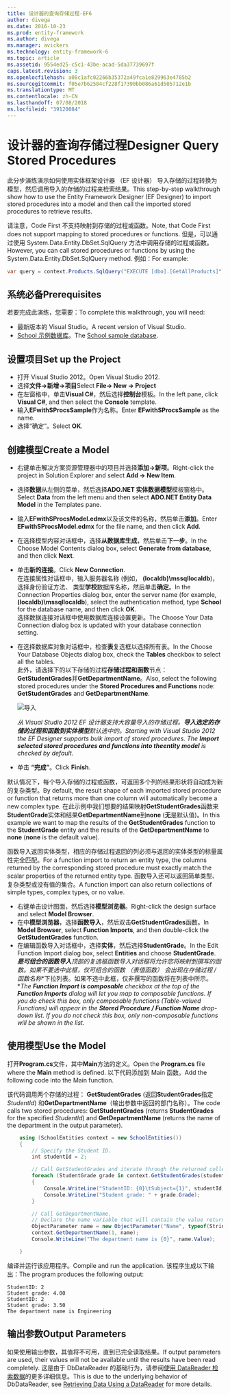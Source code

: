 ```yaml
---
title: 设计器的查询存储过程-EF6
author: divega
ms.date: 2016-10-23
ms.prod: entity-framework
ms.author: divega
ms.manager: avickers
ms.technology: entity-framework-6
ms.topic: article
ms.assetid: 9554ed25-c5c1-43be-acad-5da37739697f
caps.latest.revision: 3
ms.openlocfilehash: a08c1afc02266b35372a49fca1e829963e4785b2
ms.sourcegitcommit: f05e7b62584cf228f17390bb086a61d505712e1b
ms.translationtype: MT
ms.contentlocale: zh-CN
ms.lasthandoff: 07/08/2018
ms.locfileid: "39120084"
---
```

# <a name="designer-query-stored-procedures"></a><span data-ttu-id="415e0-102">设计器的查询存储过程</span><span class="sxs-lookup"><span data-stu-id="415e0-102">Designer Query Stored Procedures</span></span>
<span data-ttu-id="415e0-103">此分步演练演示如何使用实体框架设计器 （EF 设计器） 导入存储的过程转换为模型，然后调用导入的存储的过程来检索结果。</span><span class="sxs-lookup"><span data-stu-id="415e0-103">This step-by-step walkthrough show how to use the Entity Framework Designer (EF Designer) to import stored procedures into a model and then call the imported stored procedures to retrieve results.</span></span> 

<span data-ttu-id="415e0-104">请注意，Code First 不支持映射到存储的过程或函数。</span><span class="sxs-lookup"><span data-stu-id="415e0-104">Note, that Code First does not support mapping to stored procedures or functions.</span></span> <span data-ttu-id="415e0-105">但是，可以通过使用 System.Data.Entity.DbSet.SqlQuery 方法中调用存储的过程或函数。</span><span class="sxs-lookup"><span data-stu-id="415e0-105">However, you can call stored procedures or functions by using the System.Data.Entity.DbSet.SqlQuery method.</span></span> <span data-ttu-id="415e0-106">例如：</span><span class="sxs-lookup"><span data-stu-id="415e0-106">For example:</span></span>
``` csharp
var query = context.Products.SqlQuery("EXECUTE [dbo].[GetAllProducts]")`;
```

## <a name="prerequisites"></a><span data-ttu-id="415e0-107">系统必备</span><span class="sxs-lookup"><span data-stu-id="415e0-107">Prerequisites</span></span>

<span data-ttu-id="415e0-108">若要完成此演练，您需要：</span><span class="sxs-lookup"><span data-stu-id="415e0-108">To complete this walkthrough, you will need:</span></span>

- <span data-ttu-id="415e0-109">最新版本的 Visual Studio。</span><span class="sxs-lookup"><span data-stu-id="415e0-109">A recent version of Visual Studio.</span></span>
- <span data-ttu-id="415e0-110">[School 示例数据库](~/ef6/resources/school-database.md)。</span><span class="sxs-lookup"><span data-stu-id="415e0-110">The [School sample database](~/ef6/resources/school-database.md).</span></span>

## <a name="set-up-the-project"></a><span data-ttu-id="415e0-111">设置项目</span><span class="sxs-lookup"><span data-stu-id="415e0-111">Set up the Project</span></span>

-   <span data-ttu-id="415e0-112">打开 Visual Studio 2012。</span><span class="sxs-lookup"><span data-stu-id="415e0-112">Open Visual Studio 2012.</span></span>
-   <span data-ttu-id="415e0-113">选择**文件-&gt;新增-&gt;项目**</span><span class="sxs-lookup"><span data-stu-id="415e0-113">Select **File-&gt; New -&gt; Project**</span></span>
-   <span data-ttu-id="415e0-114">在左窗格中，单击**Visual C\#**，然后选择**控制台**模板。</span><span class="sxs-lookup"><span data-stu-id="415e0-114">In the left pane, click **Visual C\#**, and then select the **Console** template.</span></span>
-   <span data-ttu-id="415e0-115">输入**EFwithSProcsSample**作为名称。</span><span class="sxs-lookup"><span data-stu-id="415e0-115">Enter **EFwithSProcsSample** as the name.</span></span>
-   <span data-ttu-id="415e0-116">选择“确定”。</span><span class="sxs-lookup"><span data-stu-id="415e0-116">Select **OK**.</span></span>

## <a name="create-a-model"></a><span data-ttu-id="415e0-117">创建模型</span><span class="sxs-lookup"><span data-stu-id="415e0-117">Create a Model</span></span>

-   <span data-ttu-id="415e0-118">右键单击解决方案资源管理器中的项目并选择**添加-&gt;新项**。</span><span class="sxs-lookup"><span data-stu-id="415e0-118">Right-click the project in Solution Explorer and select **Add -&gt; New Item**.</span></span>
-   <span data-ttu-id="415e0-119">选择**数据**从左侧的菜单，然后选择**ADO.NET 实体数据模型**模板窗格中。</span><span class="sxs-lookup"><span data-stu-id="415e0-119">Select **Data** from the left menu and then select **ADO.NET Entity Data Model** in the Templates pane.</span></span>
-   <span data-ttu-id="415e0-120">输入**EFwithSProcsModel.edmx**以及该文件的名称，然后单击**添加**。</span><span class="sxs-lookup"><span data-stu-id="415e0-120">Enter **EFwithSProcsModel.edmx** for the file name, and then click **Add**.</span></span>
-   <span data-ttu-id="415e0-121">在选择模型内容对话框中，选择**从数据库生成**，然后单击**下一步**。</span><span class="sxs-lookup"><span data-stu-id="415e0-121">In the Choose Model Contents dialog box, select **Generate from database**, and then click **Next**.</span></span>
-   <span data-ttu-id="415e0-122">单击**新的连接**。</span><span class="sxs-lookup"><span data-stu-id="415e0-122">Click **New Connection**.</span></span>  
    <span data-ttu-id="415e0-123">在连接属性对话框中，输入服务器名称 (例如， **(localdb)\\mssqllocaldb**)，选择身份验证方法、 类型**学校**数据库名称，然后单击**确定**。</span><span class="sxs-lookup"><span data-stu-id="415e0-123">In the Connection Properties dialog box, enter the server name (for example, **(localdb)\\mssqllocaldb**), select the authentication method, type **School** for the database name, and then click **OK**.</span></span>  
    <span data-ttu-id="415e0-124">选择数据连接对话框中使用数据库连接设置更新。</span><span class="sxs-lookup"><span data-stu-id="415e0-124">The Choose Your Data Connection dialog box is updated with your database connection setting.</span></span>
-   <span data-ttu-id="415e0-125">在选择数据库对象对话框中，检查**表**复选框以选择所有表。</span><span class="sxs-lookup"><span data-stu-id="415e0-125">In the Choose Your Database Objects dialog box, check the **Tables** checkbox to select all the tables.</span></span>  
    <span data-ttu-id="415e0-126">此外，请选择下的以下存储的过程**存储过程和函数**节点： **GetStudentGrades**并**GetDepartmentName**。</span><span class="sxs-lookup"><span data-stu-id="415e0-126">Also, select the following stored procedures under the **Stored Procedures and Functions** node: **GetStudentGrades** and **GetDepartmentName**.</span></span> 

    ![导入](~/ef6/media/import.jpg)

    <span data-ttu-id="415e0-128">*从 Visual Studio 2012 EF 设计器支持大容量导入的存储过程。**导入选定的存储的过程和函数到实体模型**默认选中的。*</span><span class="sxs-lookup"><span data-stu-id="415e0-128">*Starting with Visual Studio 2012 the EF Designer supports bulk import of stored procedures. The **Import selected stored procedures and functions into theentity model** is checked by default.*</span></span>
-   <span data-ttu-id="415e0-129">单击 **“完成”**。</span><span class="sxs-lookup"><span data-stu-id="415e0-129">Click **Finish**.</span></span>

<span data-ttu-id="415e0-130">默认情况下，每个导入存储的过程或函数，可返回多个列的结果形状将自动成为新的复杂类型。</span><span class="sxs-lookup"><span data-stu-id="415e0-130">By default, the result shape of each imported stored procedure or function that returns more than one column will automatically become a new complex type.</span></span> <span data-ttu-id="415e0-131">在此示例中我们想要的结果映射**GetStudentGrades**函数来**StudentGrade**实体和结果**GetDepartmentName**到**none** (**无**是默认值)。</span><span class="sxs-lookup"><span data-stu-id="415e0-131">In this example we want to map the results of the **GetStudentGrades** function to the **StudentGrade** entity and the results of the **GetDepartmentName** to **none** (**none** is the default value).</span></span>

<span data-ttu-id="415e0-132">函数导入返回实体类型，相应的存储过程返回的列必须与返回的实体类型的标量属性完全匹配。</span><span class="sxs-lookup"><span data-stu-id="415e0-132">For a function import to return an entity type, the columns returned by the corresponding stored procedure must exactly match the scalar properties of the returned entity type.</span></span> <span data-ttu-id="415e0-133">函数导入还可以返回简单类型、 复杂类型或没有值的集合。</span><span class="sxs-lookup"><span data-stu-id="415e0-133">A function import can also return collections of simple types, complex types, or no value.</span></span>

-   <span data-ttu-id="415e0-134">右键单击设计图面，然后选择**模型浏览器**。</span><span class="sxs-lookup"><span data-stu-id="415e0-134">Right-click the design surface and select **Model Browser**.</span></span>
-   <span data-ttu-id="415e0-135">在中**模型浏览器**，选择**函数导入**，然后双击**GetStudentGrades**函数。</span><span class="sxs-lookup"><span data-stu-id="415e0-135">In **Model Browser**, select **Function Imports**, and then double-click the **GetStudentGrades** function.</span></span>
-   <span data-ttu-id="415e0-136">在编辑函数导入对话框中，选择**实体**，然后选择**StudentGrade**。</span><span class="sxs-lookup"><span data-stu-id="415e0-136">In the Edit Function Import dialog box, select **Entities** and choose **StudentGrade**.</span></span>  
    <span data-ttu-id="415e0-137">***是可组合的函数导入**顶部的复选框**函数导入**对话框将允许您将映射到撰写的函数。如果不要选中此框，仅可组合的函数 （表值函数） 会出现在**存储过程 / 函数名称**下拉列表。如果不选中此框，仅非撰写的函数将在列表中所示。*</span><span class="sxs-lookup"><span data-stu-id="415e0-137">*The **Function Import is composable** checkbox at the top of the **Function Imports** dialog will let you map to composable functions. If you do check this box, only composable functions (Table-valued Functions) will appear in the **Stored Procedure / Function Name** drop-down list. If you do not check this box, only non-composable functions will be shown in the list.*</span></span>

## <a name="use-the-model"></a><span data-ttu-id="415e0-138">使用模型</span><span class="sxs-lookup"><span data-stu-id="415e0-138">Use the Model</span></span>

<span data-ttu-id="415e0-139">打开**Program.cs**文件，其中**Main**方法的定义。</span><span class="sxs-lookup"><span data-stu-id="415e0-139">Open the **Program.cs** file where the **Main** method is defined.</span></span> <span data-ttu-id="415e0-140">以下代码添加到 Main 函数。</span><span class="sxs-lookup"><span data-stu-id="415e0-140">Add the following code into the Main function.</span></span>

<span data-ttu-id="415e0-141">该代码调用两个存储的过程： **GetStudentGrades** (返回**StudentGrades**指定*StudentId*) 和**GetDepartmentName**（输出参数中返回的部门名称）。</span><span class="sxs-lookup"><span data-stu-id="415e0-141">The code calls two stored procedures: **GetStudentGrades** (returns **StudentGrades** for the specified *StudentId*) and **GetDepartmentName** (returns the name of the department in the output parameter).</span></span>  

``` csharp
    using (SchoolEntities context = new SchoolEntities())
    {
        // Specify the Student ID.
        int studentId = 2;

        // Call GetStudentGrades and iterate through the returned collection.
        foreach (StudentGrade grade in context.GetStudentGrades(studentId))
        {
            Console.WriteLine("StudentID: {0}\tSubject={1}", studentId, grade.Subject);
            Console.WriteLine("Student grade: " + grade.Grade);
        }

        // Call GetDepartmentName.
        // Declare the name variable that will contain the value returned by the output parameter.
        ObjectParameter name = new ObjectParameter("Name", typeof(String));
        context.GetDepartmentName(1, name);
        Console.WriteLine("The department name is {0}", name.Value);

    }
```

<span data-ttu-id="415e0-142">编译并运行该应用程序。</span><span class="sxs-lookup"><span data-stu-id="415e0-142">Compile and run the application.</span></span> <span data-ttu-id="415e0-143">该程序生成以下输出：</span><span class="sxs-lookup"><span data-stu-id="415e0-143">The program produces the following output:</span></span>

```
StudentID: 2
Student grade: 4.00
StudentID: 2
Student grade: 3.50
The department name is Engineering
```

<a name="output-parameters"></a><span data-ttu-id="415e0-144">输出参数</span><span class="sxs-lookup"><span data-stu-id="415e0-144">Output Parameters</span></span>
-----------------

<span data-ttu-id="415e0-145">如果使用输出参数，其值将不可用，直到已完全读取结果。</span><span class="sxs-lookup"><span data-stu-id="415e0-145">If output parameters are used, their values will not be available until the results have been read completely.</span></span> <span data-ttu-id="415e0-146">这是由于 DbDataReader 的基础行为，请参阅[使用 DataReader 检索数据](http://go.microsoft.com/fwlink/?LinkID=398589)的更多详细信息。</span><span class="sxs-lookup"><span data-stu-id="415e0-146">This is due to the underlying behavior of DbDataReader, see [Retrieving Data Using a DataReader](http://go.microsoft.com/fwlink/?LinkID=398589) for more details.</span></span>
